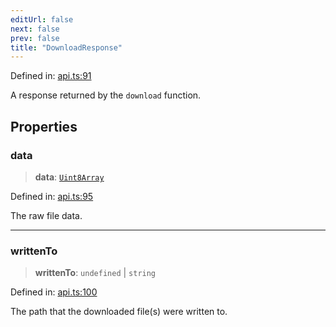 ```yaml
---
editUrl: false
next: false
prev: false
title: "DownloadResponse"
---
```


Defined in: [api.ts:91](https://github.com/tylerbutler/tools-monorepo/blob/main/packages/dill/src/api.ts#L91)

A response returned by the `download` function.

## Properties

### data

> **data**: [`Uint8Array`](https://developer.mozilla.org/docs/Web/JavaScript/Reference/Global_Objects/Uint8Array)

Defined in: [api.ts:95](https://github.com/tylerbutler/tools-monorepo/blob/main/packages/dill/src/api.ts#L95)

The raw file data.

***

### writtenTo

> **writtenTo**: `undefined` \| `string`

Defined in: [api.ts:100](https://github.com/tylerbutler/tools-monorepo/blob/main/packages/dill/src/api.ts#L100)

The path that the downloaded file(s) were written to.
